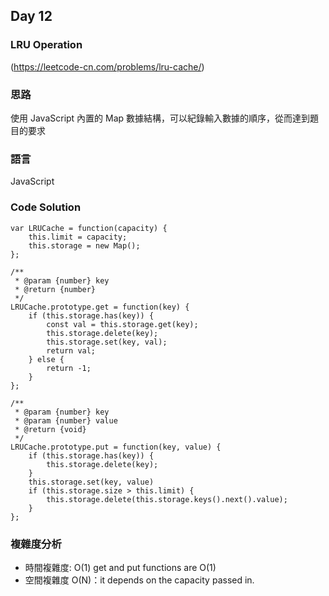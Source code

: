 ## Day 12

### LRU Operation

(<https://leetcode-cn.com/problems/lru-cache/>)

### 思路

使用 JavaScript 內置的 Map 數據結構，可以紀錄輸入數據的順序，從而達到題目的要求

### 語言

JavaScript

### Code Solution

```
var LRUCache = function(capacity) {
    this.limit = capacity;
    this.storage = new Map();
};

/**
 * @param {number} key
 * @return {number}
 */
LRUCache.prototype.get = function(key) {
    if (this.storage.has(key)) {
        const val = this.storage.get(key);
        this.storage.delete(key);
        this.storage.set(key, val);
        return val;
    } else {
        return -1;
    }
};

/**
 * @param {number} key
 * @param {number} value
 * @return {void}
 */
LRUCache.prototype.put = function(key, value) {
    if (this.storage.has(key)) {
        this.storage.delete(key);
    }
    this.storage.set(key, value)
    if (this.storage.size > this.limit) {
        this.storage.delete(this.storage.keys().next().value);
    }
};
```

### 複雜度分析

- 時間複雜度: O(1) get and put functions are O(1)
- 空間複雜度 O(N)：it depends on the capacity passed in.
